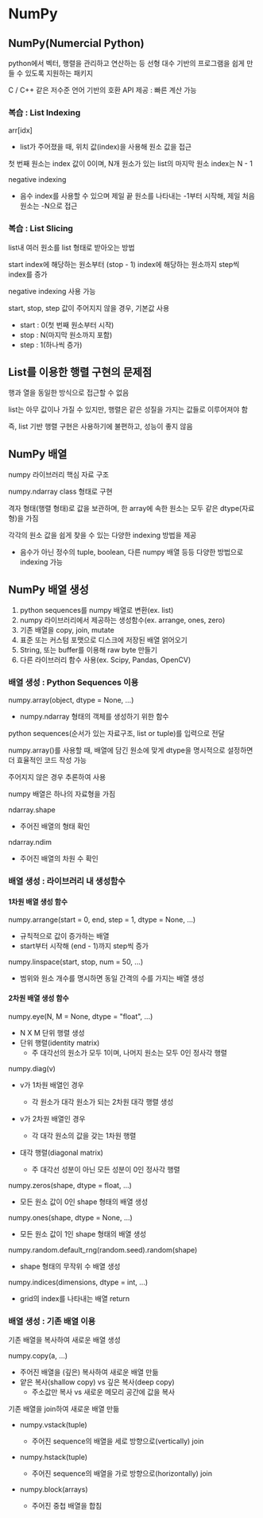 # NumPy
## NumPy(Numercial Python)
python에서 벡터, 행렬을 관리하고 연산하는 등 선형 대수 기반의 프로그램을 쉽게 만들 수 있도록 지원하는 패키지

C / C++ 같은 저수준 언어 기반의 호환 API 제공 : 빠른 계산 가능

### 복습 : List Indexing
arr[idx]
- list가 주어졌을 때, 위치 값(index)을 사용해 원소 값을 접근

첫 번째 원소는 index 값이 0이며, N개 원소가 있는 list의 마지막 원소 index는 N - 1

negative indexing
- 음수 index를 사용할 수 있으며 제일 끝 원소를 나타내는 -1부터 시작해, 제일 처음 원소는 -N으로 접근

### 복습 : List Slicing
list내 여러 원소를 list 형태로 받아오는 방법

start index에 해당하는 원소부터 (stop - 1) index에 해당하는 원소까지 step씩 index를 증가

negative indexing 사용 가능

start, stop, step 값이 주어지지 않을 경우, 기본값 사용
- start : 0(첫 번째 원소부터 시작)
- stop : N(마지막 원소까지 포함)
- step : 1(하나씩 증가)

## List를 이용한 행렬 구현의 문제점
행과 열을 동일한 방식으로 접근할 수 없음

list는 아무 값이나 가질 수 있지만, 행렬은 같은 성질을 가지는 값들로 이루어져야 함

즉, list 기반 행렬 구현은 사용하기에 불편하고, 성능이 좋지 않음

## NumPy 배열
numpy 라이브러리 핵심 자료 구조

numpy.ndarray class 형태로 구현

격자 형태(행렬 형태)로 값을 보관하며, 한 array에 속한 원소는 모두 같은 dtype(자료형)을 가짐

각각의 원소 값을 쉽게 찾을 수 있는 다양한 indexing 방법을 제공
- 음수가 아닌 정수의 tuple, boolean, 다른 numpy 배열 등등 다양한 방법으로 indexing 가능

## NumPy 배열 생성
1. python sequences를 numpy 배열로 변환(ex. list)
2. numpy 라이브러리에서 제공하는 생성함수(ex. arrange, ones, zero)
3. 기존 배열을 copy, join, mutate
4. 표준 또는 커스텀 포맷으로 디스크에 저장된 배열 얽어오기
5. String, 또는 buffer를 이용해 raw byte 만들기
6. 다른 라이브러리 함수 사용(ex. Scipy, Pandas, OpenCV)

### 배열 생성 : Python Sequences 이용
numpy.array(object, dtype = None, ...)
- numpy.ndarray 형태의 객체를 생성하기 위한 함수

python sequences(순서가 있는 자료구조, list or tuple)를 입력으로 전달

numpy.array()를 사용할 때, 배열에 담긴 원소에 맞게 dtype을 명시적으로 설정하면 더 효율적인 코드 작성 가능

주어지지 않은 경우 추론하여 사용

numpy 배열은 하나의 자료형을 가짐

ndarray.shape
- 주어진 배열의 형태 확인

ndarray.ndim
- 주어진 배열의 차원 수 확인

### 배열 생성 : 라이브러리 내 생성함수
#### 1차원 배열 생성 함수
numpy.arrange(start = 0, end, step = 1, dtype = None, ...)
- 규칙적으로 값이 증가하는 배열
- start부터 시작해 (end - 1)까지 step씩 증가

numpy.linspace(start, stop, num = 50, ...)
- 범위와 원소 개수를 명시하면 동일 간격의 수를 가지는 배열 생성

#### 2차원 배열 생성 함수
numpy.eye(N, M = None, dtype = "float", ...)
- N X M 단위 행렬 생성
- 단위 행렬(identity matrix)
  - 주 대각선의 원소가 모두 1이며, 나머지 원소는 모두 0인 정사각 행렬
   
numpy.diag(v)
- v가 1차원 배열인 경우
  - 각 원소가 대각 원소가 되는 2차원 대각 행렬 생성
 
- v가 2차원 배열인 경우
  - 각 대각 원소의 값을 갖는 1차원 행렬

- 대각 행렬(diagonal matrix)
  - 주 대각선 성분이 아닌 모든 성분이 0인 정사각 행렬

numpy.zeros(shape, dtype = float, ...)
- 모든 원소 값이 0인 shape 형태의 배열 생성

numpy.ones(shape, dtype = None, ...)
- 모든 원소 값이 1인 shape 형태의 배열 생성

numpy.random.default_rng(random.seed).random(shape)
- shape 형태의 무작위 수 배열 생성

numpy.indices(dimensions, dtype = int, ...)
- grid의 index를 나타내는 배열 return

### 배열 생성 : 기존 배열 이용
기존 배열을 복사하여 새로운 배열 생성

numpy.copy(a, ...)
- 주어진 배열을 (깊은) 복사하여 새로운 배열 만듦
- 얕은 복사(shallow copy) vs 깊은 복사(deep copy)
  - 주소값만 복사 vs 새로운 메모리 공간에 값을 복사

기존 배열을 join하여 새로운 배열 만듦
- numpy.vstack(tuple)
  - 주어진 sequence의 배열을 세로 방향으로(vertically) join
 
- numpy.hstack(tuple)
  - 주어진 sequence의 배열을 가로 방향으로(horizontally) join
 
- numpy.block(arrays)
  - 주어진 중첩 배열을 합침

